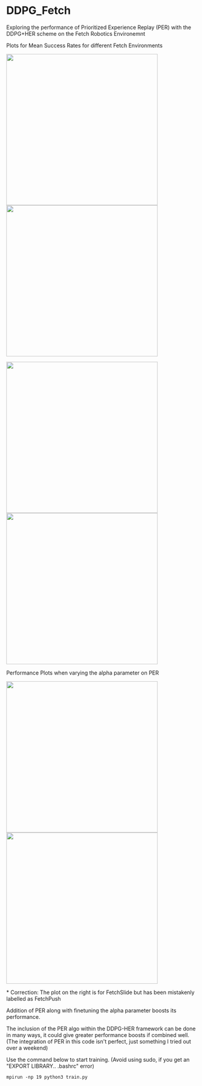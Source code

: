 # DDPG_Fetch
Exploring the performance of Prioritized Experience Replay (PER) with the DDPG+HER scheme on the Fetch Robotics Environemnt

Plots for Mean Success Rates for different Fetch Environments

<p float="middle">
  <img src="https://github.com/sush1996/DDPG_Fetch/blob/master/plots/all_plots_fr.png?raw=true" width="400" />
  <img src="https://github.com/sush1996/DDPG_Fetch/blob/master/plots/all_plots.png?raw=true" width="400" /> 
 
</p>

<p float="middle">
  <img src="https://github.com/sush1996/DDPG_Fetch/blob/master/plots/all_plots_fp.png?raw=true" width="400" />
  <img src="https://github.com/sush1996/DDPG_Fetch/blob/master/plots/all_plots_fs.png?raw=true" width="400" />
</p>

Performance Plots when varying the alpha parameter on PER
<p float="middle">
  <img src="https://github.com/sush1996/DDPG_Fetch/blob/master/plots/alpha_plots_fp.png?raw=true" width="400" />
  <img src="https://github.com/sush1996/DDPG_Fetch/blob/master/plots/alpha_plots_fs.png?raw=true" width="400" />
</p>
* Correction: The plot on the right is for FetchSlide but has been mistakenly labelled as FetchPush</br>


Addition of PER along with finetuning the alpha parameter boosts its performance.</br>

The inclusion of the PER algo within the DDPG-HER framework can be done in many ways, it could give greater performance boosts if combined well.
(The integration of PER in this code isn't perfect, just something I tried out over a weekend) </br>

Use the command below to start training. (Avoid using sudo, if you get an "EXPORT LIBRARY.. .bashrc" error) 

```
mpirun -np 19 python3 train.py
```
